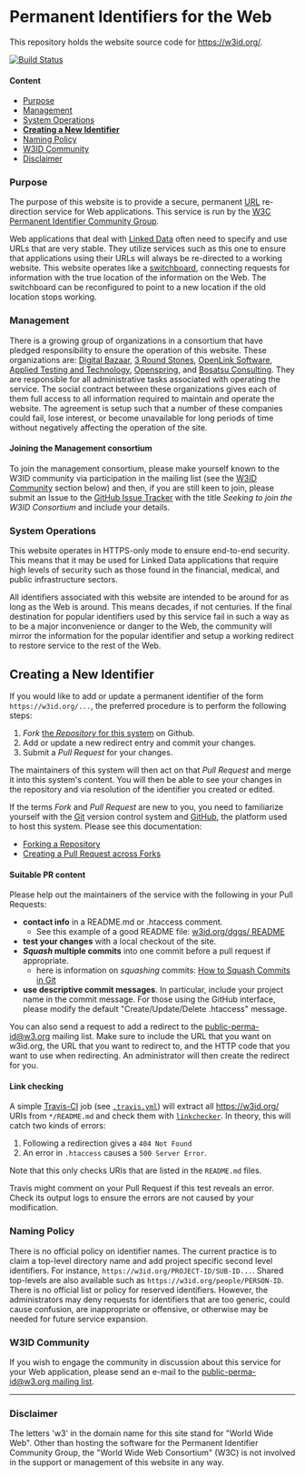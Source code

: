 Permanent Identifiers for the Web
=================================

This repository holds the website source code for <https://w3id.org/>.

[![Build Status](https://travis-ci.org/perma-id/w3id.org.svg)](https://travis-ci.org/perma-id/w3id.org)

#### Content

*   [Purpose](#purpose)
*   [Management](#management)
*   [System Operations](#system-operations)
*   [**Creating a New Identifier**](#new)
*   [Naming Policy](#naming-policy)
*   [W3ID Community](#w3id-community)
*   [Disclaimer](#disclaimer)

### Purpose

The purpose of this website is to provide a secure, permanent
[URL](http://en.wikipedia.org/wiki/URL) re-direction service for Web
applications. This service is run by the
[W3C Permanent Identifier Community Group](http://www.w3.org/community/perma-id/).

Web applications that deal with
[Linked Data](http://en.wikipedia.org/wiki/Linked_data) often need to
specify and use URLs that are very stable. They utilize services such
as this one to ensure that applications using their URLs will always
be re-directed to a working website. This website operates like a
[switchboard](http://en.wikipedia.org/wiki/Telephone_switchboard),
connecting requests for information with the true location of the
information on the Web. The switchboard can be reconfigured to point
to a new location if the old location stops working.

### Management

There is a growing group of organizations in a consortium that have pledged
responsibility to ensure the operation of this website. These organizations
are: [Digital Bazaar](http://digitalbazaar.com/),
[3 Round Stones](http://3roundstones.com/),
[OpenLink Software](http://www.openlinksw.com/),
[Applied Testing and Technology](http://www.aptest.com/),
[Openspring](http://openspring.net/), and
[Bosatsu Consulting](http://bosatsu.net/). They are responsible for all
administrative tasks associated with operating the service. The social
contract between these organizations gives each of them full access to
all information required to maintain and operate the website. The
agreement is setup such that a number of these companies could fail,
lose interest, or become unavailable for long periods of time without
negatively affecting the operation of the site.

#### Joining the Management consortium 

To join the management consortium, please make yourself known to the
W3ID community via participation in the mailing list (see the
[W3ID Community](#w3id-community) section below) and then, if you are
still keen to join, please submit an Issue to the
[GitHub Issue Tracker](https://github.com/perma-id/w3id.org/issues)
with the title *Seeking to join the W3ID Consortium* and include
your details.

### System Operations

This website operates in HTTPS-only mode to ensure end-to-end security.
This means that it may be used for Linked Data applications that require
high levels of security such as those found in the financial, medical,
and public infrastructure sectors.

All identifiers associated with this website are intended to be around
for as long as the Web is around. This means decades, if not centuries.
If the final destination for popular identifiers used by this service
fail in such a way as to be a major inconvenience or danger to the Web,
the community will mirror the information for the popular identifier
and setup a working redirect to restore service to the rest of the Web.

<a id="new"></a>
## Creating a New Identifier

If you would like to add or update a permanent identifier of the form `https://w3id.org/...`, the preferred procedure is to perform the following steps:

1.  _Fork_ [the _Repository_ for this system](https://github.com/perma-id/w3id.org) on Github.
2.  Add or update a new redirect entry and commit your changes.
3.  Submit a _Pull Request_ for your changes.

The maintainers of this system will then act on that _Pull Request_ and merge it into this system's content. You will then be able to see your changes in the repository and via resolution of the identifier you created or edited.

If the terms _Fork_ and _Pull Request_ are new to you, you need to familiarize yourself with the [Git](https://git-scm.com/) version control system and [GitHub](https://github.com/), the platform used to host this system. Please see this documentation:

*   [Forking a Repository](https://docs.github.com/en/github-ae@latest/github/getting-started-with-github/fork-a-repo)
*   [Creating a Pull Request across Forks](https://docs.github.com/en/github-ae@latest/github/collaborating-with-issues-and-pull-requests/creating-a-pull-request-from-a-fork)

#### Suitable PR content

Please help out the maintainers of the service with the following in your Pull Requests:

*   **contact info** in a README.md or .htaccess comment.
    *   See this example of a good README file: [w3id.org/dggs/ README](https://github.com/perma-id/w3id.org/tree/master/dggs)
*   **test your changes** with a local checkout of the site.
*   **_Squash_ multiple commits** into one commit before a pull request if appropriate.
    *   here is information on _squashing_ commits: [How to Squash Commits in Git](https://www.git-tower.com/learn/git/faq/git-squash/)
*   **use descriptive commit messages**. In particular, include your project name in the commit message. For those using the GitHub interface, please modify the default "Create/Update/Delete .htaccess" message.

You can also send a request to add a redirect to the [public-perma-id@w3.org](http://lists.w3.org/Archives/Public/public-perma-id/) mailing list. Make sure to include the URL that you want on w3id.org, the URL that you want to redirect to, and the HTTP code that you want to use when redirecting. An administrator will then create the redirect for you.

#### Link checking
A simple [Travis-CI](https://travis-ci.org/perma-id/w3id.org) job
(see [`.travis.yml`](.travis.yml)) will extract all https://w3id.org/
URIs from `*/README.md` and check them with
[`linkchecker`](https://wummel.github.io/linkchecker/).
In theory, this will catch two kinds of errors:

1. Following a redirection gives a `404 Not Found`
2. An error in `.htaccess` causes a `500 Server Error`.

Note that this only checks URIs that are listed in the `README.md` files.

Travis might comment on your Pull Request if this test reveals an error.
Check its output logs to ensure the errors are not caused by
your modification.

### Naming Policy

There is no official policy on identifier names. The current practice
is to claim a top-level directory name and add project specific second
level identifiers. For instance, `https://w3id.org/PROJECT-ID/SUB-ID...`.
Shared top-levels are also available such as
`https://w3id.org/people/PERSON-ID`. There is no official list or policy
for reserved identifiers. However, the administrators may deny requests
for identifiers that are too generic, could cause confusion, are
inappropriate or offensive, or otherwise may be needed for future
service expansion.

### W3ID Community

If you wish to engage the community in discussion about this service for
your Web application, please send an e-mail to the
[public-perma-id@w3.org mailing list](http://lists.w3.org/Archives/Public/public-perma-id/).

* * *

### Disclaimer

The letters 'w3' in the domain name for this site stand for "World Wide
Web". Other than hosting the software for the Permanent Identifier
Community Group, the "World Wide Web Consortium" (W3C) is not involved
in the support or management of this website in any way.
